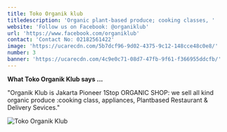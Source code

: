 ```yaml
---
title: Toko Organik klub
titledescription: 'Organic plant-based produce; cooking classes, '
website: 'Follow us on Facebook: @organiklub'
url: 'https://www.facebook.com/organiklub'
contact: 'Contact No: 02182561422'
image: 'https://ucarecdn.com/5b7dcf96-9d02-4375-9c12-148cce48c0e8/'
number: 3
banner: 'https://ucarecdn.com/4c9e0c71-08d7-47fb-9f61-f366955ddcfb/'
---
```

**What Toko Organik Klub says ...**

"Organik Klub is Jakarta Pioneer 1Stop ORGANIC SHOP: we sell all kind organic produce :cooking class, appliances, Plantbased Restaurant & Delivery Sevices."

![ Toko Organik Klub](https://ucarecdn.com/f057896a-45c8-4d77-9486-04a61012a2bb/ " Toko Organik Klub")
